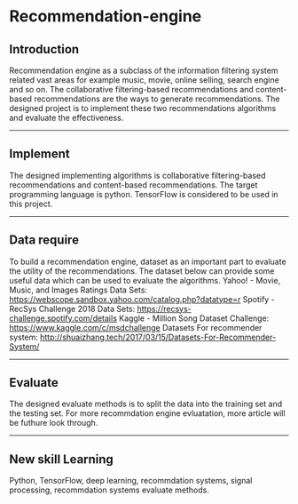 # Recommendation-engine
## Introduction
Recommendation engine as a subclass of the information filtering system related vast areas for example music, movie, online selling, search engine and so on. The collaborative filtering-based recommendations and content-based recommendations are the ways to generate recommendations. The designed project is to implement these two recommendations algorithms and evaluate the effectiveness.

--- 
## Implement
The designed implementing algorithms is collaborative filtering-based recommendations and content-based recommendations. The target programming language is python. TensorFlow is considered to be used in this project.

--- 
## Data require
To build a recommendation engine, dataset as an important part to evaluate the utility of the recommendations. 
The dataset below can provide some useful data which can be used to evaluate the algorithms.
Yahoo! - Movie, Music, and Images Ratings Data Sets: https://webscope.sandbox.yahoo.com/catalog.php?datatype=r
Spotify - RecSys Challenge 2018 Data Sets: https://recsys-challenge.spotify.com/details
Kaggle - Million Song Dataset Challenge: https://www.kaggle.com/c/msdchallenge
Datasets For recommender system: http://shuaizhang.tech/2017/03/15/Datasets-For-Recommender-System/

---
## Evaluate
The designed evaluate methods is to split the data into the training set and the testing set. For more recommdation engine evluatation, more article will be futhure look through.  

---
## New skill Learning
Python, TensorFlow, deep learning, recommdation systems, signal processing, recommdation systems evaluate methods.

